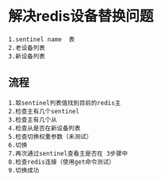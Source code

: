 # 解决redis设备替换问题
```
1.sentinel name  表
2.老设备列表
3.新设备列表
```
## 流程
```
1.取sentinel列表值找到目前的redis主
2.检查主有几个sentinel
3.检查主有几个从
4.检查从是否在新设备列表
5.检查切换权重参数（未测试）
6.切换
7.再次通过sentinel查看主是否在 3步骤中
8.检查redis连接（使用get命令测试）
9.切换成功
```